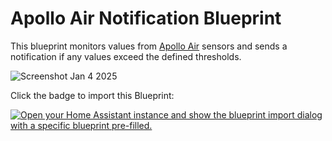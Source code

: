 # Apollo Air Notification Blueprint

This blueprint monitors values from [Apollo Air](https://apolloautomation.com/products/air-1) sensors and sends a notification if any values exceed the defined thresholds.

![Screenshot Jan 4 2025](https://github.com/user-attachments/assets/9589394a-dae8-4faf-8d85-b11067ecd640)

Click the badge to import this Blueprint:

[![Open your Home Assistant instance and show the blueprint import dialog with a specific blueprint pre-filled.](https://my.home-assistant.io/badges/blueprint_import.svg)](https://my.home-assistant.io/redirect/blueprint_import/?blueprint_url=https%3A%2F%2Fraw.githubusercontent.com%2FApolloAutomation%2FBlueprints%2AIR-1%2FAIR-1.yaml)
